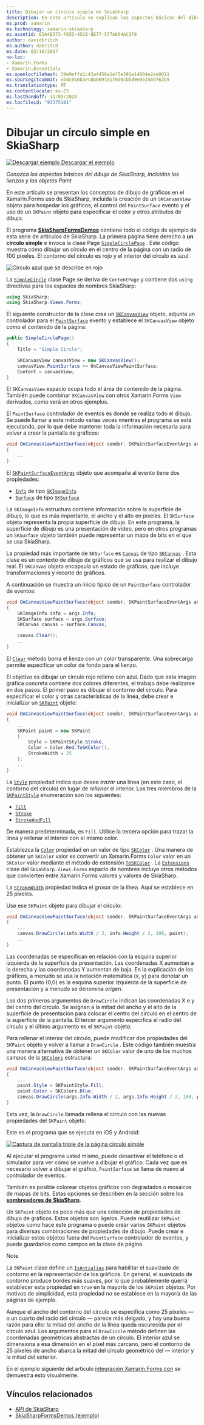 ```yaml
---
title: Dibujar un círculo simple en SkiaSharp
description: En este artículo se explican los aspectos básicos del dibujo de SkiaSharp, incluidos los lienzos y los objetos de Paint, en Xamarin.Forms las aplicaciones y se muestra con código de ejemplo.
ms.prod: xamarin
ms.technology: xamarin-skiasharp
ms.assetid: E3A4E373-F65D-45C8-8E77-577A804AC3F8
author: davidbritch
ms.author: dabritch
ms.date: 03/10/2017
no-loc:
- Xamarin.Forms
- Xamarin.Essentials
ms.openlocfilehash: 39e9effa1c43a4456a1e75e391e14804e2aa0011
ms.sourcegitcommit: ebdc016b3ec0b06915170d0cbbd9e0e2469763b9
ms.translationtype: MT
ms.contentlocale: es-ES
ms.lasthandoff: 11/05/2020
ms.locfileid: "93375101"
---
```

# <a name="drawing-a-simple-circle-in-skiasharp"></a>Dibujar un círculo simple en SkiaSharp

[![Descargar ejemplo](~/media/shared/download.png) Descargar el ejemplo](/samples/xamarin/xamarin-forms-samples/skiasharpforms-demos)

_Conozca los aspectos básicos del dibujo de SkiaSharp, incluidos los lienzos y los objetos Paint_

En este artículo se presentan los conceptos de dibujo de gráficos en el Xamarin.Forms uso de SkiaSharp, incluida la creación de un `SKCanvasView` objeto para hospedar los gráficos, el control del `PaintSurface` evento y el uso de un `SKPaint` objeto para especificar el color y otros atributos de dibujo.

El programa [**SkiaSharpFormsDemos**](/samples/xamarin/xamarin-forms-samples/skiasharpforms-demos) contiene todo el código de ejemplo de esta serie de artículos de SkiaSharp. La primera página tiene derecho a **un círculo simple** e invoca la clase Page [`SimpleCirclePage`](https://github.com/xamarin/xamarin-forms-samples/blob/master/SkiaSharpForms/Demos/Demos/SkiaSharpFormsDemos/Basics/SimpleCirclePage.cs) . Este código muestra cómo dibujar un círculo en el centro de la página con un radio de 100 píxeles. El contorno del círculo es rojo y el interior del círculo es azul.

![Círculo azul que se describe en rojo](circle-images/circleexample.png)

La [`SimpleCircle`](https://github.com/xamarin/xamarin-forms-samples/blob/master/SkiaSharpForms/Demos/Demos/SkiaSharpFormsDemos/Basics/SimpleCirclePage.cs) clase Page se deriva de `ContentPage` y contiene dos `using` directivas para los espacios de nombres SkiaSharp:

```csharp
using SkiaSharp;
using SkiaSharp.Views.Forms;
```

El siguiente constructor de la clase crea un [`SKCanvasView`](xref:SkiaSharp.Views.Forms.SKCanvasView) objeto, adjunta un controlador para el [`PaintSurface`](xref:SkiaSharp.Views.Forms.SKCanvasView.PaintSurface) evento y establece el `SKCanvasView` objeto como el contenido de la página:

```csharp
public SimpleCirclePage()
{
    Title = "Simple Circle";

    SKCanvasView canvasView = new SKCanvasView();
    canvasView.PaintSurface += OnCanvasViewPaintSurface;
    Content = canvasView;
}
```

El `SKCanvasView` espacio ocupa todo el área de contenido de la página. También puede combinar `SKCanvasView` con otros Xamarin.Forms `View` derivados, como verá en otros ejemplos.

El `PaintSurface` controlador de eventos es donde se realiza todo el dibujo. Se puede llamar a este método varias veces mientras el programa se está ejecutando, por lo que debe mantener toda la información necesaria para volver a crear la pantalla de gráficos:

```csharp
void OnCanvasViewPaintSurface(object sender, SKPaintSurfaceEventArgs args)
{
    ...
}

```

El [`SKPaintSurfaceEventArgs`](xref:SkiaSharp.Views.Forms.SKPaintSurfaceEventArgs) objeto que acompaña al evento tiene dos propiedades:

- [`Info`](xref:SkiaSharp.Views.Forms.SKPaintSurfaceEventArgs.Info) de tipo [`SKImageInfo`](xref:SkiaSharp.SKImageInfo)
- [`Surface`](xref:SkiaSharp.Views.Forms.SKPaintSurfaceEventArgs.Surface) de tipo [`SKSurface`](xref:SkiaSharp.SKSurface)

La `SKImageInfo` estructura contiene información sobre la superficie de dibujo, lo que es más importante, el ancho y el alto en píxeles. El `SKSurface` objeto representa la propia superficie de dibujo. En este programa, la superficie de dibujo es una presentación de vídeo, pero en otros programas un `SKSurface` objeto también puede representar un mapa de bits en el que se usa SkiaSharp.

La propiedad más importante de `SKSurface` es [`Canvas`](xref:SkiaSharp.SKSurface.Canvas) de tipo [`SKCanvas`](xref:SkiaSharp.SKCanvas) . Esta clase es un contexto de dibujo de gráficos que se usa para realizar el dibujo real. El `SKCanvas` objeto encapsula un estado de gráficos, que incluye transformaciones y recorte de gráficos.

A continuación se muestra un inicio típico de un `PaintSurface` controlador de eventos:

```csharp
void OnCanvasViewPaintSurface(object sender, SKPaintSurfaceEventArgs args)
{
    SKImageInfo info = args.Info;
    SKSurface surface = args.Surface;
    SKCanvas canvas = surface.Canvas;

    canvas.Clear();
    ...
}

```

El [`Clear`](xref:SkiaSharp.SKCanvas.Clear) método borra el lienzo con un color transparente. Una sobrecarga permite especificar un color de fondo para el lienzo.

El objetivo es dibujar un círculo rojo relleno con azul. Dado que esta imagen gráfica concreta contiene dos colores diferentes, el trabajo debe realizarse en dos pasos. El primer paso es dibujar el contorno del círculo. Para especificar el color y otras características de la línea, debe crear e inicializar un [`SKPaint`](xref:SkiaSharp.SKPaint) objeto:

```csharp
void OnCanvasViewPaintSurface(object sender, SKPaintSurfaceEventArgs args)
{
    ...
    SKPaint paint = new SKPaint
    {
        Style = SKPaintStyle.Stroke,
        Color = Color.Red.ToSKColor(),
        StrokeWidth = 25
    };
    ...
}
```

La [`Style`](xref:SkiaSharp.SKPaint.Style) propiedad indica que desea *trazar* una línea (en este caso, el contorno del círculo) en lugar de *rellenar* el interior. Los tres miembros de la [`SKPaintStyle`](xref:SkiaSharp.SKPaintStyle) enumeración son los siguientes:

- [`Fill`](xref:SkiaSharp.SKPaintStyle.Fill)
- [`Stroke`](xref:SkiaSharp.SKPaintStyle.Stroke)
- [`StrokeAndFill`](xref:SkiaSharp.SKPaintStyle.StrokeAndFill)

De manera predeterminada, es `Fill`. Utilice la tercera opción para trazar la línea y rellenar el interior con el mismo color.

Establezca la [`Color`](xref:SkiaSharp.SKPaint.Color) propiedad en un valor de tipo [`SKColor`](xref:SkiaSharp.SKColor) . Una manera de obtener un `SKColor` valor es convertir un Xamarin.Forms `Color` valor en un `SKColor` valor mediante el método de extensión [`ToSKColor`](xref:SkiaSharp.Views.Forms.Extensions.ToSKColor*) . La [`Extensions`](xref:SkiaSharp.Views.Forms.Extensions) clase del `SkiaSharp.Views.Forms` espacio de nombres incluye otros métodos que convierten entre Xamarin.Forms valores y valores de SkiaSharp.

La [`StrokeWidth`](xref:SkiaSharp.SKPaint.StrokeWidth) propiedad indica el grosor de la línea. Aquí se establece en 25 píxeles.

Use ese `SKPaint` objeto para dibujar el círculo:

```csharp
void OnCanvasViewPaintSurface(object sender, SKPaintSurfaceEventArgs args)
{
    ...
    canvas.DrawCircle(info.Width / 2, info.Height / 2, 100, paint);
    ...
}
```

Las coordenadas se especifican en relación con la esquina superior izquierda de la superficie de presentación. Las coordenadas X aumentan a la derecha y las coordenadas Y aumentan de baja. En la explicación de los gráficos, a menudo se usa la notación matemática (x, y) para denotar un punto. El punto (0,0) es la esquina superior izquierda de la superficie de presentación y a menudo se denomina *origen*.

Los dos primeros argumentos de `DrawCircle` indican las coordenadas X e y del centro del círculo. Se asignan a la mitad del ancho y el alto de la superficie de presentación para colocar el centro del círculo en el centro de la superficie de la pantalla. El tercer argumento especifica el radio del círculo y el último argumento es el `SKPaint` objeto.

Para rellenar el interior del círculo, puede modificar dos propiedades del `SKPaint` objeto y volver a llamar a `DrawCircle` . Este código también muestra una manera alternativa de obtener un `SKColor` valor de uno de los muchos campos de la [`SKColors`](xref:SkiaSharp.SKColors) estructura:

```csharp
void OnCanvasViewPaintSurface(object sender, SKPaintSurfaceEventArgs args)
{
    ...
    paint.Style = SKPaintStyle.Fill;
    paint.Color = SKColors.Blue;
    canvas.DrawCircle(args.Info.Width / 2, args.Info.Height / 2, 100, paint);
}
```

Esta vez, la `DrawCircle` llamada rellena el círculo con las nuevas propiedades del `SKPaint` objeto.

Este es el programa que se ejecuta en iOS y Android:

[![Captura de pantalla triple de la página círculo simple](circle-images/simplecircle-small.png)](circle-images/simplecircle-large.png#lightbox "Captura de pantalla triple de la página círculo simple")

Al ejecutar el programa usted mismo, puede desactivar el teléfono o el simulador para ver cómo se vuelve a dibujar el gráfico. Cada vez que es necesario volver a dibujar el gráfico, `PaintSurface` se llama de nuevo al controlador de eventos.

También es posible colorear objetos gráficos con degradados o mosaicos de mapas de bits. Estas opciones se describen en la sección sobre los [**sombreadores de SkiaSharp**](../effects/shaders/index.md).

Un `SKPaint` objeto es poco más que una colección de propiedades de dibujo de gráficos. Estos objetos son ligeros. Puede reutilizar `SKPaint` objetos como hace este programa o puede crear varios `SKPaint` objetos para diversas combinaciones de propiedades de dibujo. Puede crear e inicializar estos objetos fuera del `PaintSurface` controlador de eventos, y puede guardarlos como campos en la clase de página.

> [!NOTE]
> La `SKPaint` clase define un [`IsAntialias`](xref:SkiaSharp.SKPaint.IsAntialias) para habilitar el suavizado de contorno en la representación de los gráficos. En general, el suavizado de contorno produce bordes más suaves, por lo que probablemente querrá establecer esta propiedad en `true` en la mayoría de los `SKPaint` objetos. Por motivos de simplicidad, esta propiedad _no_ se establece en la mayoría de las páginas de ejemplo.

Aunque el ancho del contorno del círculo se especifica como 25 píxeles &mdash; o un cuarto del radio del círculo &mdash; parece más delgado, y hay una buena razón para ello: la mitad del ancho de la línea queda oscurecida por el círculo azul. Los argumentos para el `DrawCircle` método definen las coordenadas geométricas abstractas de un círculo. El interior azul se dimensiona a esa dimensión en el píxel más cercano, pero el contorno de 25 píxeles de ancho abarca la mitad del círculo geométrico del &mdash; interior y la mitad del exterior.

En el ejemplo siguiente del artículo [integración Xamarin.Forms con](~/xamarin-forms/user-interface/graphics/skiasharp/basics/integration.md) se demuestra esto visualmente.

## <a name="related-links"></a>Vínculos relacionados

- [API de SkiaSharp](/dotnet/api/skiasharp)
- [SkiaSharpFormsDemos (ejemplo)](/samples/xamarin/xamarin-forms-samples/skiasharpforms-demos)